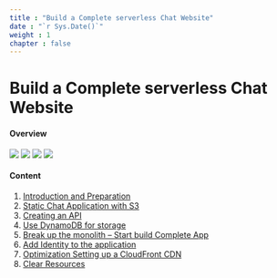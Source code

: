 ```yaml
---
title : "Build a Complete serverless Chat Website"
date : "`r Sys.Date()`"
weight : 1
chapter : false
---
```


# Build a Complete serverless Chat Website

#### Overview

![](../../../WorkShop2/01.intro-prepare/1.1.intro/01.png?featherlight=false&width=90pc)
![](../..WorkShop2/01.intro-prepare/1.1.intro/01.png?featherlight=false&width=90pc)
![](../WorkShop2/01.intro-prepare/1.1.intro/01.png?featherlight=false&width=90pc)
![](../../../../WorkShop2/01.intro-prepare/1.1.intro/01.png?featherlight=false&width=90pc)

#### Content

1. [Introduction and Preparation](1-introduce/)
2. [Static Chat Application with S3](2-static-s3/)
3. [Creating an API](3-api/)
4. [Use DynamoDB for storage](4-dynamodb/)
5. [Break up the monolith – Start build Complete App](5-break/)
6. [Add Identity to the application](6-identity/)
7. [Optimization Setting up a CloudFront CDN](7-optimization-cdn/)
8. [Clear Resources ](8-clear/)